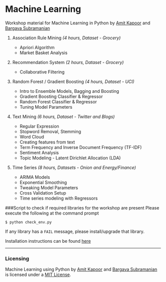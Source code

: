 # Machine Learning
Workshop material for Machine Learning in Python
by [Amit Kapoor](http://twitter.com/amitkaps) and [Bargava Subramanian](http://twitter.com/bargava)

1. Association Rule Mining *(4 hours, Dataset - Grocery)*
	- Apriori Algorithm
	- Market Basket Analysis

2. Recommendation System *(2 hours, Dataset - Grocery)*
	- Collaborative Filtering

3.  Random Forest / Gradient Boosting *(4 hours, Dataset - UCI)*
	- Intro to Ensemble Models, Bagging and Boosting
	- Gradient Boosting Classifier & Regressor
	- Random Forest Classifier & Regressor
	- Tuning Model Parameters

4. Text Mining *(6 hours, Dataset - Twitter and Blogs)* 
	- Regular Expression
	- Stopword Removal, Stemming
	- Word Cloud
	- Creating features from text
	- Term Frequency and Inverse Document Frequency (TF-IDF)
	- Sentiment Analysis
	- Topic Modeling - Latent Dirichlet Allocation (LDA)

5. Time Series *(8 hours, Datasets - Onion and Energy/Finance)*
	- ARIMA Models
	- Exponential Smoothing
	- Tweaking Model Parameters
	- Cross Validation Setup
	- Time series modeling with Regressors

###Script to check if required libraries for the workshop are present 
Please execute the following at the command prompt

    $ python check_env.py

If any library has a `FAIL` message, please install/upgrade that library.

Installation instructions can be found [here](https://github.com/amitkaps/machine-learning/blob/master/installation_instructions.md)

---
### Licensing

Machine Learning using Python by <a href="https://twitter.com/amitkaps/">Amit Kapoor</a> and <a href="https://twitter.com/bargava/">Bargava Subramanian</a> is licensed under a <a rel="license" href="https://opensource.org/licenses/MIT">MIT License</a>.

